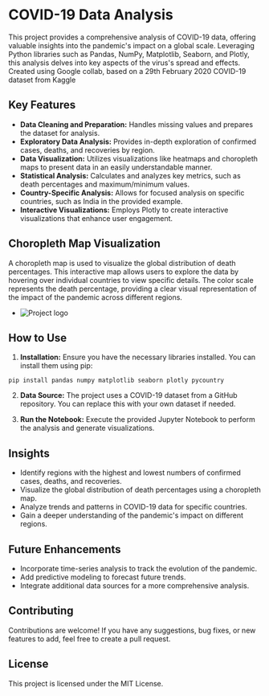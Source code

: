 
# COVID-19 Data Analysis

This project provides a comprehensive analysis of COVID-19 data, offering valuable insights into the pandemic's impact on a global scale. Leveraging Python libraries such as Pandas, NumPy, Matplotlib, Seaborn, and Plotly, this analysis delves into key aspects of the virus's spread and effects.  Created using Google collab, based on a 29th February 2020 COVID-19 dataset from Kaggle

## Key Features

- **Data Cleaning and Preparation:**  Handles missing values and prepares the dataset for analysis.
- **Exploratory Data Analysis:**  Provides in-depth exploration of confirmed cases, deaths, and recoveries by region.
- **Data Visualization:**  Utilizes visualizations like heatmaps and choropleth maps to present data in an easily understandable manner.
- **Statistical Analysis:**  Calculates and analyzes key metrics, such as death percentages and maximum/minimum values.
- **Country-Specific Analysis:**  Allows for focused analysis on specific countries, such as India in the provided example.
- **Interactive Visualizations:**  Employs Plotly to create interactive visualizations that enhance user engagement.

## Choropleth Map Visualization

A choropleth map is used to visualize the global distribution of death percentages. This interactive map allows users to explore the data by hovering over individual countries to view specific details. The color scale represents the death percentage, providing a clear visual representation of the impact of the pandemic across different regions.
 - ![Project logo](download.png)

## How to Use

1. **Installation:** Ensure you have the necessary libraries installed. You can install them using pip:

 ```
pip install pandas numpy matplotlib seaborn plotly pycountry
```
2. **Data Source:** The project uses a COVID-19 dataset from a GitHub repository. You can replace this with your own dataset if needed.

3. **Run the Notebook:** Execute the provided Jupyter Notebook to perform the analysis and generate visualizations.

## Insights

- Identify regions with the highest and lowest numbers of confirmed cases, deaths, and recoveries.
- Visualize the global distribution of death percentages using a choropleth map.
- Analyze trends and patterns in COVID-19 data for specific countries.
- Gain a deeper understanding of the pandemic's impact on different regions.

## Future Enhancements

- Incorporate time-series analysis to track the evolution of the pandemic.
- Add predictive modeling to forecast future trends.
- Integrate additional data sources for a more comprehensive analysis.

## Contributing

Contributions are welcome! If you have any suggestions, bug fixes, or new features to add, feel free to create a pull request.

## License

This project is licensed under the MIT License.
